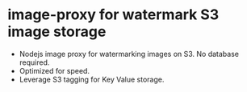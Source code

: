 # image-proxy for watermark S3 image storage
* Nodejs image proxy for watermarking images on S3. No database required.
* Optimized for speed.
* Leverage S3 tagging for Key Value storage.
